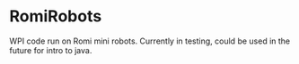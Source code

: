# RomiRobots
WPI code run on Romi mini robots. Currently in testing, could be used in the future for intro to java.
